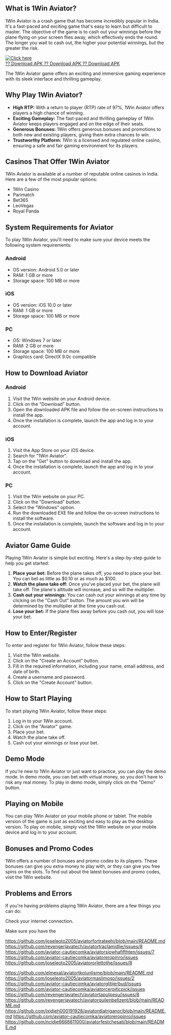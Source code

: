 ## What is 1Win Aviator?

1Win Aviator is a crash game that has become incredibly popular in
India. It\'s a fast-paced and exciting game that\'s easy to learn but
difficult to master. The objective of the game is to cash out your
winnings before the plane flying on your screen flies away, which
effectively ends the round. The longer you wait to cash out, the higher
your potential winnings, but the greater the risk.

[![Click
here](https://readscoops.com/wp-content/uploads/2023/03/Readscoop-aviator-1-1.jpg)](https://traff.sbs/deff)\
[?? Download APK ?? Download APK ?? Download
APK](https://traff.sbs/deff)



The 1Win Aviator game offers an exciting and immersive
gaming experience with its sleek interface and thrilling
gameplay.


## Why Play 1Win Aviator?

-   **High RTP:** With a return to player (RTP) rate of 97%, 1Win
    Aviator offers players a high chance of winning.
-   **Exciting Gameplay:** The fast-paced and thrilling gameplay of 1Win
    Aviator keeps players engaged and on the edge of their seats.
-   **Generous Bonuses:** 1Win offers generous bonuses and promotions to
    both new and existing players, giving them extra chances to win.
-   **Trustworthy Platform:** 1Win is a licensed and regulated online
    casino, ensuring a safe and fair gaming environment for its players.

## Casinos That Offer 1Win Aviator

1Win Aviator is available at a number of reputable online casinos in
India. Here are a few of the most popular options:

-   1Win Casino
-   Parimatch
-   Bet365
-   LeoVegas
-   Royal Panda

## System Requirements for Aviator

To play 1Win Aviator, you\'ll need to make sure your device meets the
following system requirements:

### Android

-   OS version: Android 5.0 or later
-   RAM: 1 GB or more
-   Storage space: 100 MB or more

### iOS

-   OS version: iOS 10.0 or later
-   RAM: 1 GB or more
-   Storage space: 100 MB or more

### PC

-   OS: Windows 7 or later
-   RAM: 2 GB or more
-   Storage space: 100 MB or more
-   Graphics card: DirectX 9.0c compatible

## How to Download Aviator

### Android

1.  Visit the 1Win website on your Android device.
2.  Click on the "Download" button.
3.  Open the downloaded APK file and follow the on-screen instructions
    to install the app.
4.  Once the installation is complete, launch the app and log in to your
    account.

### iOS

1.  Visit the App Store on your iOS device.
2.  Search for "1Win Aviator".
3.  Tap on the "Get" button to download and install the app.
4.  Once the installation is complete, launch the app and log in to your
    account.

### PC

1.  Visit the 1Win website on your PC.
2.  Click on the "Download" button.
3.  Select the "Windows" option.
4.  Run the downloaded EXE file and follow the on-screen instructions to
    install the software.
5.  Once the installation is complete, launch the software and log in to
    your account.

## Aviator Game Guide

Playing 1Win Aviator is simple but exciting. Here\'s a step-by-step
guide to help you get started:

1.  **Place your bet:** Before the plane takes off, you need to place
    your bet. You can bet as little as \$0.10 or as much as \$100.
2.  **Watch the plane take off:** Once you\'ve placed your bet, the
    plane will take off. The plane\'s altitude will increase, and so
    will the multiplier.
3.  **Cash out your winnings:** You can cash out your winnings at any
    time by clicking on the "Cash Out" button. The amount you win
    will be determined by the multiplier at the time you cash out.
4.  **Lose your bet:** If the plane flies away before you cash out, you
    will lose your bet.

## How to Enter/Register

To enter and register for 1Win Aviator, follow these steps:

1.  Visit the 1Win website.
2.  Click on the "Create an Account" button.
3.  Fill in the required information, including your name, email
    address, and date of birth.
4.  Create a username and password.
5.  Click on the "Create Account" button.

## How to Start Playing

To start playing 1Win Aviator, follow these steps:

1.  Log in to your 1Win account.
2.  Click on the "Aviator" game.
3.  Place your bet.
4.  Watch the plane take off.
5.  Cash out your winnings or lose your bet.

## Demo Mode

If you\'re new to 1Win Aviator or just want to practice, you can play
the demo mode. In demo mode, you can bet with virtual money, so you
don\'t have to risk any real money. To play in demo mode, simply click
on the "Demo" button.

## Playing on Mobile

You can play 1Win Aviator on your mobile phone or tablet. The mobile
version of the game is just as exciting and easy to play as the desktop
version. To play on mobile, simply visit the 1Win website on your mobile
device and log in to your account.

## Bonuses and Promo Codes

1Win offers a number of bonuses and promo codes to its players. These
bonuses can give you extra money to play with, or they can give you free
spins on the slots. To find out about the latest bonuses and promo
codes, visit the 1Win website.

## Problems and Errors

If you\'re having problems playing 1Win Aviator, there are a few things
you can do:

Check your internet connection.

Make sure you have the

https://github.com/joseleoto2005/aviatorfortrateehi/blob/main/README.md
https://github.com/revengerjavatech/aviatortraclamidlie/issues/8
https://github.com/aviator-cautiecomka/aviatorsiowhafifthten/issues/7
https://github.com/aviator-cautiecomka/aviatoreropinro/issues
https://github.com/joseleoto2005/aviatororlettothe/issues/8

https://github.com/elmexal/aviatortkolunlisme/blob/main/README.md
https://github.com/joseleoto2005/aviatormaslimoso/issues/2
https://github.com/aviator-cautiecomka/aviatorglitijerbud/issues
https://github.com/aviator-cautiecomka/aviatorcerpiticpick/issues
https://github.com/revengerjavatech/aviatortaputpesu/issues/8
https://github.com/revengerjavatech/aviatorquilenbellzent/blob/main/README.md
https://github.com/jxjdjeh000191928/aviatordiatriganor/blob/main/README.md
https://github.com/aviator-cautiecomka/aviatoreropinro/issues
https://github.com/ncjdje6666611000/aviatorfestchesati/blob/main/README.md
